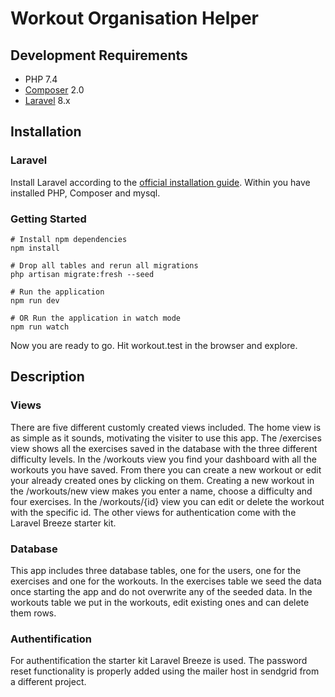 # Workout Organisation Helper

## Development Requirements

-   PHP 7.4
-   [Composer](https://getcomposer.org/) 2.0
-   [Laravel](https://laravel.com/docs/8.x) 8.x

## Installation

### Laravel

Install Laravel according to the [official installation guide](https://laravel.com/docs/8.x/installation). Within you have installed PHP, Composer and mysql.

### Getting Started

```shell
# Install npm dependencies
npm install

# Drop all tables and rerun all migrations
php artisan migrate:fresh --seed

# Run the application
npm run dev

# OR Run the application in watch mode
npm run watch
```

Now you are ready to go. Hit workout.test in the browser and explore.

## Description

### Views

There are five different customly created views included. The home view is as simple as it sounds, motivating the visiter to use this app. The /exercises view shows all the exercises saved in the database with the three different difficulty levels. In the /workouts view you find your dashboard with all the workouts you have saved. From there you can create a new workout or edit your already created ones by clicking on them. Creating a new workout in the /workouts/new view makes you enter a name, choose a difficulty and four exercises. In the /workouts/{id} view you can edit or delete the workout with the specific id. The other views for authentication come with the Laravel Breeze starter kit.

### Database

This app includes three database tables, one for the users, one for the exercises and one for the workouts. In the exercises table we seed the data once starting the app and do not overwrite any of the seeded data. In the workouts table we put in the workouts, edit existing ones and can delete them rows.

### Authentification

For authentification the starter kit Laravel Breeze is used. The password reset functionality is properly added using the mailer host in sendgrid from a different project.
